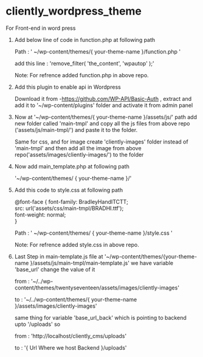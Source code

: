 # cliently_wordpress_theme

For Front-end in word press

1) Add below line of code in function.php at following path

   Path : ' ~/wp-content/themes/{ your-theme-name }/function.php '
    
	 add this line  : 'remove_filter( 'the_content', 'wpautop' );'
	
	 Note: For refrence added function.php in above repo.
	
2) Add this plugin to enable api in Wordpress

   Download it from -https://github.com/WP-API/Basic-Auth , extract and add it to 	'~/wp-content/plugins' folder
   and activate it from admin panel

3) Now at '~/wp-content/themes/{ your-theme-name }/assets/js/' path add new folder called 'main-tmpl' and copy all the js 
   files from above repo ('assets/js/main-tmpl/') and paste it to the folder.
	 
   Same for css, and for image create 'cliently-images' folder instead of 'main-tmpl' and then add all the image
   from above repo('assets/images/cliently-images/') to the folder

4) Now add main_template.php at following path
 
   '~/wp-content/themes/ { your-theme-name }/'
	 
5) Add this code to style.css at following path

    @font-face 
	  {
		  font-family: BradleyHandITCTT;  
		  src: url('assets/css/main-tmpl/BRADHI.ttf');  
		  font-weight: normal;  
	  }
   
    Path : ' ~/wp-content/themes/ { your-theme-name }/style.css '
    
    Note: For refrence added style.css in above repo.

5) Last Step in main-template.js file at '~/wp-content/themes/{your-theme-name }/assets/js/main-tmpl/main-template.js'
   we have variable 'base_url' change the value of it

   from : '~/../wp-content/themes/twentyseventeen/assets/images/cliently-images'
   
   to : '~/../wp-content/themes/{ your-theme-name }/assets/images/cliently-images'

   same thing for variable 'base_url_back' which is pointing to backend  upto '/uploads' so 
   
   from : 'http://localhost/cliently_cms/uploads'
   
   to : '{ Url Where we host Backend }/uploads'


   
   

